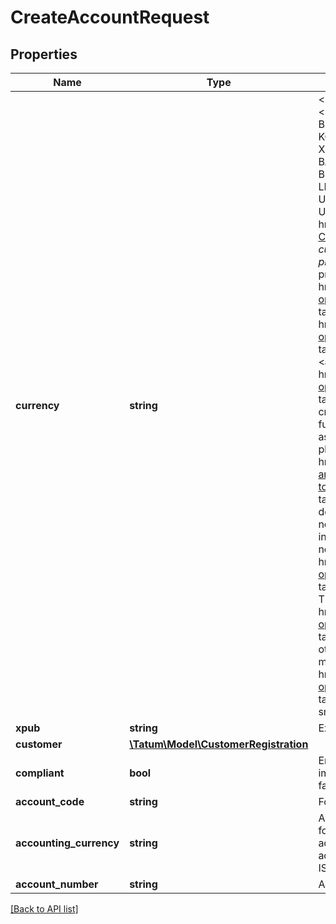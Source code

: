 # CreateAccountRequest

## Properties

Name | Type | Description | Notes
------------ | ------------- | ------------- | -------------
**currency** | **string** | &lt;p&gt;The currency for the virtual account&lt;/p&gt; &lt;ul&gt; &lt;li&gt;&lt;b&gt;Native blockchain assets:&lt;/b&gt; ALGO, BCH, BNB, BSC, BTC, CELO, DOGE, EGLD, ETH, FLOW, KCS, KLAY, LTC, MATIC, ONE, SOL, TRON, VET, XDC, XLM, XRP&lt;/li&gt; &lt;li&gt;&lt;b&gt;Digital assets:&lt;/b&gt; BADA, BAT, BBCH, BBTC, BDOT, BETH, BLTC, BUSD, BUSD_BSC, BXRP, CAKE, FREE, GMC, LEO, LINK, MKR, MMY, PAX, PAXG, TUSD, UNI, USD_BSC, USDC, USDC_MATIC, USDT, USDT_TRON, WBNB, WBTC, XCON&lt;/li&gt; &lt;li&gt;&lt;b&gt;&lt;a href&#x3D;\&quot;https://apidoc.tatum.io/tag/Virtual-Currency\&quot; target&#x3D;\&quot;_blank\&quot;&gt;Virtual currency&lt;/a&gt;&lt;/b&gt; registered on the Tatum platform and starting with the \&quot;VC_\&quot; prefix&lt;/li&gt; &lt;li&gt;&lt;b&gt;&lt;a href&#x3D;\&quot;https://apidoc.tatum.io/tag/Blockchain-operations#operation/BnbAssetOffchain\&quot; target&#x3D;\&quot;_blank\&quot;&gt;BNB assets&lt;/a&gt;, &lt;a href&#x3D;\&quot;https://apidoc.tatum.io/tag/Blockchain-operations#operation/XlmAssetOffchain\&quot; target&#x3D;\&quot;_blank\&quot;&gt;XLM assets&lt;/a&gt;, and &lt;a href&#x3D;\&quot;https://apidoc.tatum.io/tag/Blockchain-operations#operation/XrpAssetOffchain\&quot; target&#x3D;\&quot;_blank\&quot;&gt;XRP assets&lt;/a&gt;&lt;/b&gt; created via the Tatum platform&lt;/li&gt; &lt;li&gt;&lt;b&gt;Custom fungible tokens&lt;/b&gt; (ERC-20 or equivalent, such as BEP-20 or TRC-10/20) registered on the Tatum platform; for more information, see &lt;a href&#x3D;\&quot;https://docs.tatum.io/guides/ledger-and-off-chain/how-to-connect-custom-erc-20-token-to-the-ledger\&quot; target&#x3D;\&quot;_blank\&quot;&gt;our user documentation&lt;/a&gt; &lt;br/&gt;The fungible tokens do not have direct faucets on the testnet. To use them in a testnet environment, you have to register a new fungible token in a virtual account (use &lt;a href&#x3D;\&quot;https://apidoc.tatum.io/tag/Blockchain-operations/#operation/createTrc\&quot; target&#x3D;\&quot;_blank\&quot;&gt;this API&lt;/a&gt; for TRON TRC-10/20 tokens and &lt;a href&#x3D;\&quot;https://apidoc.tatum.io/tag/Blockchain-operations/#operation/registerErc20Token\&quot; target&#x3D;\&quot;_blank\&quot;&gt;this API&lt;/a&gt; for any other tokens) and make sure that your tokens minted on the testnet are &lt;a href&#x3D;\&quot;https://apidoc.tatum.io/tag/Blockchain-operations/#operation/storeTokenAddress\&quot; target&#x3D;\&quot;_blank\&quot;&gt;linked to the token smart contract&lt;/a&gt;.&lt;/li&gt; &lt;/ul&gt; |
**xpub** | **string** | Extended public key to generate addresses from. |
**customer** | [**\Tatum\Model\CustomerRegistration**](CustomerRegistration.md) |  | [optional]
**compliant** | **bool** | Enable compliant checks. If this is enabled, it is impossible to create account if compliant check fails. | [optional]
**account_code** | **string** | For bookkeeping to distinct account purpose. | [optional]
**accounting_currency** | **string** | All transaction will be accounted in this currency for all accounts. Currency can be overridden per account level. If not set, customer accountingCurrency is used or EUR by default. ISO-4217 | [optional]
**account_number** | **string** | Account number from external system. | [optional]

[[Back to API list]](../../README.md#api-endpoints)
